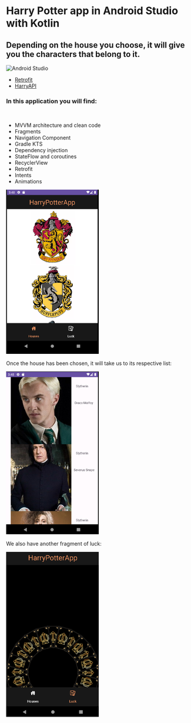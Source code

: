 # Harry Potter app in Android Studio with Kotlin
## Depending on the house you choose, it will give you the characters that belong to it.

![Android Studio](https://img.shields.io/badge/Android_Studio-2023.3.1-blue.svg?longCache=true&style=popout-square)

* [Retrofit](https://github.com/square/retrofit)
* [HarryAPI](https://hp-api.onrender.com/)

### In this application you will find:

  <br />

- MVVM architecture and clean code
- Fragments
- Navigation Component
- Gradle KTS
- Dependency injection
- StateFlow and coroutines
- RecyclerView
- Retrofit
- Intents
- Animations


<a href="./harryHouse.PNG"><img src="./harryHouse.PNG" style="height: 50%; width:50%;"/></a>

Once the house has been chosen, it will take us to its respective list:

<a href="./harryDetail.PNG"><img src="./harryDetail.PNG" style="height: 50%; width:50%;"/></a>

We also have another fragment of luck:

<a href="./HarryLuck.PNG"><img src="./HarryLuck.PNG" style="height: 50%; width:50%;"/></a>



